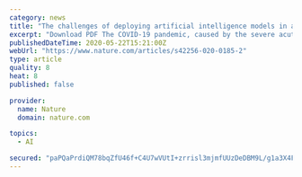 ```yaml
---
category: news
title: "The challenges of deploying artificial intelligence models in a rapidly evolving pandemic"
excerpt: "Download PDF The COVID-19 pandemic, caused by the severe acute respiratory syndrome coronavirus 2, emerged into a world that was seeing rapid developments in artificial intelligence (AI) based on big data, computational power and neural networks. In recent years, the gaze of AI researchers has increasingly turned to applications in healthcare."
publishedDateTime: 2020-05-22T15:21:00Z
webUrl: "https://www.nature.com/articles/s42256-020-0185-2"
type: article
quality: 8
heat: 8
published: false

provider:
  name: Nature
  domain: nature.com

topics:
  - AI

secured: "paPQaPrdiQM78bqZfU46f+C4U7wVUtI+zrrisl3mjmfUUzDeDBM9L/g1a3X4FBqutazDT8TpWWYuBIuXDwCfS8zm8Xyq88u2v1JQAhIgzXHkCI+19qfhgmBnH8Vl/1pgLKKACMi7ulz5VXouBxp5D+4PHdHjdfOabJ2ft72OGh8YxBeA2jlxuoh4Gr5+jgaTBVSCctgLQe4cyZAQXbEcAYQZaFYTWnnAQk2zSuQW2I5xkuDYAJhRLg1ozaD/RZwQkB2QFyYFNfAhVh2O944EGEXMhe+K7pnxY54fUkEJY7kwS4R/d9D5liK+Gf20M9kP;zm3hV7ZbV2mL3+OUXot87g=="
---
```


